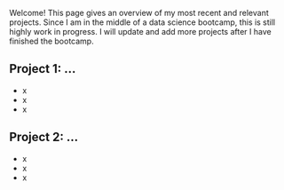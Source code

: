 Welcome! This page gives an overview of my most recent and relevant projects. Since I am in the middle of a data science bootcamp, this is still highly work in progress. I will update and add more projects after I have finished the bootcamp.

## Project 1: ...
- x
- x
- x

## Project 2: ...
- x
- x
- x
